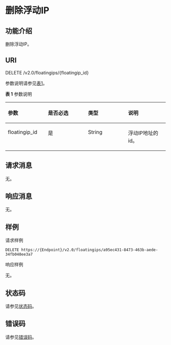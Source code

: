 # 删除浮动IP<a name="vpc_floatingiP_0005"></a>

## 功能介绍<a name="section1285101621658"></a>

删除浮动IP。

## URI<a name="section4025916121658"></a>

DELETE /v2.0/floatingips/\{floatingip\_id\}

参数说明请参见[表1](#table49321613135118)。

**表 1**  参数说明

<a name="table49321613135118"></a>
<table><thead align="left"><tr id="row89331813135112"><th class="cellrowborder" valign="top" width="25%" id="mcps1.2.5.1.1"><p id="p116676362558"><a name="p116676362558"></a><a name="p116676362558"></a>参数</p>
</th>
<th class="cellrowborder" valign="top" width="25%" id="mcps1.2.5.1.2"><p id="p16671836175513"><a name="p16671836175513"></a><a name="p16671836175513"></a>是否必选</p>
</th>
<th class="cellrowborder" valign="top" width="25%" id="mcps1.2.5.1.3"><p id="p1766716366555"><a name="p1766716366555"></a><a name="p1766716366555"></a>类型</p>
</th>
<th class="cellrowborder" valign="top" width="25%" id="mcps1.2.5.1.4"><p id="p116679360559"><a name="p116679360559"></a><a name="p116679360559"></a>说明</p>
</th>
</tr>
</thead>
<tbody><tr id="row4934113125120"><td class="cellrowborder" valign="top" width="25%" headers="mcps1.2.5.1.1 "><p id="p1036313125105"><a name="p1036313125105"></a><a name="p1036313125105"></a>floatingip_id</p>
</td>
<td class="cellrowborder" valign="top" width="25%" headers="mcps1.2.5.1.2 "><p id="p11667113619558"><a name="p11667113619558"></a><a name="p11667113619558"></a>是</p>
</td>
<td class="cellrowborder" valign="top" width="25%" headers="mcps1.2.5.1.3 "><p id="p26672036175513"><a name="p26672036175513"></a><a name="p26672036175513"></a>String</p>
</td>
<td class="cellrowborder" valign="top" width="25%" headers="mcps1.2.5.1.4 "><p id="p566713367557"><a name="p566713367557"></a><a name="p566713367557"></a>浮动IP地址的id。</p>
</td>
</tr>
</tbody>
</table>

## 请求消息<a name="section5856898621658"></a>

无。

## 响应消息<a name="section1555365521658"></a>

无。

## 样例<a name="section6432601621658"></a>

请求样例

```
DELETE https://{Endpoint}/v2.0/floatingips/a95ec431-8473-463b-aede-34fb048ee3a7
```

响应样例

无。

## 状态码<a name="section10470352390"></a>

请参见[状态码](状态码.md)。

## 错误码<a name="section85821649202813"></a>

请参见[错误码](错误码.md)。

